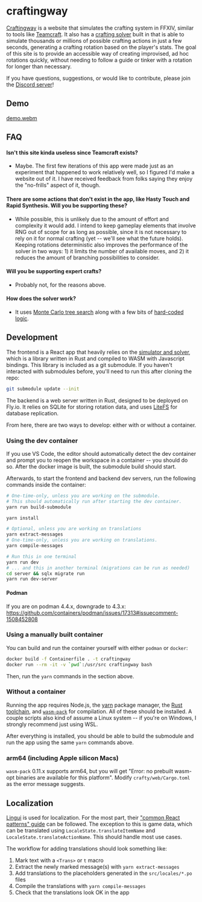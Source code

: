 # craftingway

[Craftingway](https://craftingway.app/) is a website that simulates the crafting system in FFXIV, similar to tools like [Teamcraft](https://github.com/ffxiv-teamcraft). It also has a [crafting solver](https://github.com/alostsock/crafty) built in that is able to simulate thousands or millions of possible crafting actions in just a few seconds, generating a crafting rotation based on the player's stats. The goal of this site is to provide an accessible way of creating improvised, ad hoc rotations quickly, without needing to follow a guide or tinker with a rotation for longer than necessary.

If you have questions, suggestions, or would like to contribute, please join the [Discord server](https://discord.gg/sKC4VxeMjY)!

## Demo

[demo.webm](https://user-images.githubusercontent.com/49344439/230846092-07c67043-f4c5-47f5-b700-0e4e54f2dff7.webm)

## FAQ

#### Isn't this site kinda useless since Teamcraft exists?

- Maybe. The first few iterations of this app were made just as an experiment that happened to work relatively well, so I figured I'd make a website out of it. I have received feedback from folks saying they enjoy the "no-frills" aspect of it, though.

#### There are some actions that don't exist in the app, like Hasty Touch and Rapid Synthesis. Will you be supporting these?

- While possible, this is unlikely due to the amount of effort and complexity it would add. I intend to keep gameplay elements that involve RNG out of scope for as long as possible, since it is not necessary to rely on it for normal crafting (yet -- we'll see what the future holds). Keeping rotations deterministic also improves the performance of the solver in two ways: 1) it limits the number of available moves, and 2) it reduces the amount of branching possibilities to consider.

#### Will you be supporting expert crafts?

- Probably not, for the reasons above.

#### How does the solver work?

- It uses [Monte Carlo tree search](https://en.wikipedia.org/wiki/Monte_Carlo_tree_search) along with a few bits of [hard-coded logic](https://github.com/alostsock/crafty/blob/d788fedadb7fe01f219fef6e39d4bd8c9934386a/crafty/src/craft_state.rs#L156-L240).

## Development

The frontend is a React app that heavily relies on the [simulator and solver](https://github.com/alostsock/crafty), which is a library written in Rust and compiled to WASM with Javascript bindings. This library is included as a git submodule. If you haven't interacted with submodules before, you'll need to run this after cloning the repo:

```sh
git submodule update --init
```

The backend is a web server written in Rust, designed to be deployed on Fly.io. It relies on SQLite for storing rotation data, and uses [LiteFS](https://github.com/superfly/litefs) for database replication.

From here, there are two ways to develop: either with or without a container.

### Using the dev container

If you use VS Code, the editor should automatically detect the dev container and prompt you to reopen the workspace in a container -- you should do so. After the docker image is built, the submodule build should start.

Afterwards, to start the frontend and backend dev servers, run the following commands inside the container:

```sh
# One-time-only, unless you are working on the submodule.
# This should automatically run after starting the dev container.
yarn run build-submodule

yarn install

# Optional, unless you are working on translations
yarn extract-messages
# One-time-only, unless you are working on translations.
yarn compile-messages

# Run this in one terminal
yarn run dev
# ... and this in another terminal (migrations can be run as needed)
cd server && sqlx migrate run
yarn run dev-server
```

#### Podman

If you are on podman 4.4.x, downgrade to 4.3.x: https://github.com/containers/podman/issues/17313#issuecomment-1508452808

### Using a manually built container

You can build and run the container yourself with either `podman` or `docker`:

```sh
docker build -f Containerfile . -t craftingway
docker run --rm -it -v `pwd`:/usr/src craftingway bash
```

Then, run the `yarn` commands in the section above.

### Without a container

Running the app requires Node.js, the [yarn](https://classic.yarnpkg.com/lang/en/docs/install) package manager, the [Rust toolchain](https://www.rust-lang.org/tools/install), and [`wasm-pack`](https://rustwasm.github.io/wasm-pack/) for compilation. All of these should be installed. A couple scripts also kind of assume a Linux system -- if you're on Windows, I strongly recommend just using WSL.

After everything is installed, you should be able to build the submodule and run the app using the same `yarn` commands above.

### arm64 (including Apple silicon Macs)

`wasm-pack` 0.11.x supports arm64, but you will get "Error: no prebuilt wasm-opt binaries are available for this platform". Modify `crafty/web/Cargo.toml` as the error message suggests.

## Localization

[Lingui](https://lingui.dev/) is used for localization. For the most part, their ["common React patterns" guide](https://lingui.dev/tutorials/react-patterns) can be followed. The exception to this is game data, which can be translated using `LocaleState.translateItemName` and `LocaleState.translateActionName`. This should handle most use cases.

The workflow for adding translations should look something like:

1. Mark text with a `<Trans>` or `t` macro
2. Extract the newly marked message(s) with `yarn extract-messages`
3. Add translations to the placeholders generated in the `src/locales/*.po` files
4. Compile the translations with `yarn compile-messages`
5. Check that the translations look OK in the app
